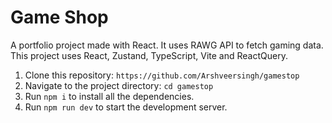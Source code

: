 # Game Shop

A portfolio project made with React. It uses RAWG API to fetch gaming data. This project uses React, Zustand, TypeScript, Vite and ReactQuery.

1. Clone this repository: `https://github.com/Arshveersingh/gamestop`
2. Navigate to the project directory: `cd gamestop`
3. Run `npm i` to install all the dependencies.
4. Run `npm run dev` to start the development server.
